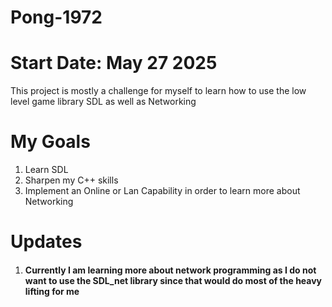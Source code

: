 # Pong-1972
# Start Date: May 27 2025

This project is mostly a challenge for myself to learn how to use the low level game library SDL as well as Networking

# My Goals
1. Learn SDL
2. Sharpen my C++ skills
3. Implement an Online or Lan Capability in order to learn more about Networking

# Updates

1. #### Currently I am learning more about network programming as I do not want to use the SDL_net library since that would do most of the heavy lifting for me